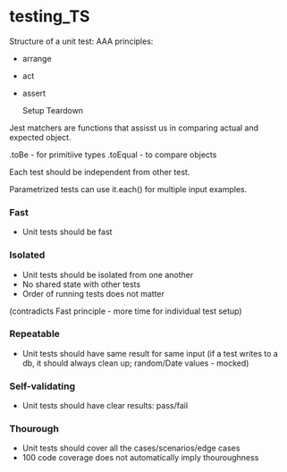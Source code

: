 # testing_TS

Structure of a unit test:
  AAA principles:
- arrange
- act
- assert

  Setup
  Teardown


Jest matchers are functions that assisst us in comparing actual and expected object.

.toBe - for primitiive types
.toEqual - to compare objects

Each test should be independent from other test.

Parametrized tests can use it.each() for multiple input examples.

### Fast

- Unit tests should be fast

### Isolated

- Unit tests should be isolated from one another
- No shared state with other tests
- Order of running tests does not matter

(contradicts Fast principle - more time for individual test setup)

### Repeatable

- Unit tests should have same result for same input (if a test writes to a db, it should always clean up; random/Date values - mocked)

### Self-validating

- Unit tests should have clear results: pass/fail

### Thourough

- Unit tests should cover all the cases/scenarios/edge cases
- 100 code coverage does not automatically imply thouroughness
